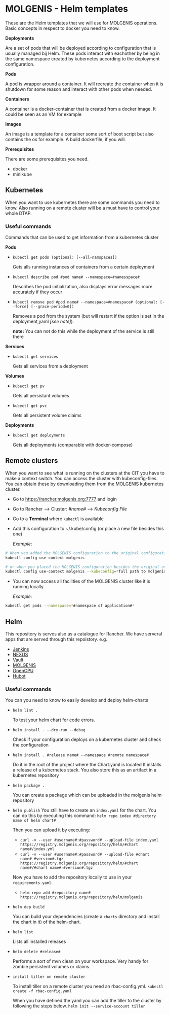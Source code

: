 # MOLGENIS - Helm templates

These are the Helm templates that we will use for MOLGENIS operations. Basic concepts in respect to docker you need to know.

**Deployments**

Are a set of pods that will be deployed according to configuration that is usually managed bij Helm. These pods interact with eachother by being in the same namespace created by kubernetes according to the deployment configuration. 

**Pods**

A pod is wrapper around a container. It will recreate the container when it is shutdown for some reason and interact with other pods when needed.

**Containers**

A container is a docker-container that is created from a docker image. It could be seen as an VM for example

**Images**

An image is a template for a container some sort of boot script but also contains the os for example. A build dockerfile, if you will.

**Prerequisites**

There are some prerequisites you need.

- docker
- minikube
 
## Kubernetes

When you want to use kubernetes there are some commands you need to know. Also running on a remote cluster will be a must have to control your whole DTAP.

### Useful commands

Commands that can be used to get information from a kubernetes cluster

**Pods**

- ```kubectl get pods (optional: [--all-namspaces])```
  
  Gets alls running instances of containers from a certain deployment

- ```kubectl describe pod #pod name# --namespace=#namesspace#```

  Describes the pod initialization, also displays error messages more accurately if they occur

- ```kubectl remove pod #pod name# --namespace=#namespace# (optional: [--force] [--grace-period=0])```

  Removes a pod from the system (but will restart if the option is set in the deployment,yaml *[see note]*). 
  
  **note:** You can not do this while the deployment of the service is still there

**Services**

- ```kubectl get services```

  Gets all services from a deployment

**Volumes**
  
- ```kubectl get pv```
  
  Gets all persistant volumes
- ```kubectl get pvc```
  
  Gets all persistent volume claims

**Deployments**

- ```kubectl get deployments```
  
  Gets all deployments (comparable with docker-compose)
    

## Remote clusters

When you want to see what is running on the clusters at the CIT you have to make a context switch.
You can access the cluster with kubeconfig-files. You can obtain these by downloading them from the 
MOLGENIS kubernetes cluster.

- Go to https://rancher.molgenis.org:7777 and login
- Go to Rancher --> Cluster: *#name#* --> *Kubeconfig File*
- Go to a **Terminal** where ```kubectl``` is available
- Add this configuration to ~/.kube/config (or place a new file besides this one)
  
  *Example*: 
```bash
# When you added the MOLGENIS configuration to the original configuration
kubectl config use-context molgenis

# or when you placed the MOLGENIS configuration besides the original one
kubectl config use-context molgenis --kubeconfig=*full path to molgenis config*
```
- You can now access all facilities of the MOLGENIS cluster like it is running locally
  
  *Example:*
```bash
kubectl get pods --namespace=*#namespace of application#*
```

## Helm

This repository is serves also as a catalogue for Rancher. We have serveral apps that are served through this repoistory. e.g.

- [Jenkins](charts/molgenis-jenkins/README.md)
- [NEXUS](charts/molgenis-nexus/README.md)
- [Vault](charts/molgenis-vault/README.md)
- [MOLGENIS](charts/molgenis/README.md)
- [OpenCPU](charts/molgenis-opencpu/README.md)
- [Hubot](chart/molgenis-hubot/README.md)

### Useful commands
You can you need to know to easily develop and deploy helm-charts

- ```helm lint .```

  To test your helm chart for code errors.

- ```helm install . --dry-run --debug```

  Check if your configuration deploys on a kubernetes cluster and check the configuration

- ```helm install . #release name# --namespace #remote namespace#```
  
  Do it in the root of the project where the Chart.yaml is located
  It installs a release of a kubernetes stack. You also store this as an artifact in a kubernetes repository
- ```helm package .```
  
  You can create a package which can be uploaded in the molgenis helm repository
  
- ```helm publish```
  You still have to create an ```index.yaml``` for the chart. You can do this by executing this command: ```helm repo index #directory name of helm chart#```
  
  Then you can upload it by executing:
  
  - ```curl -v --user #username#:#password# --upload-file index.yaml  https://registry.molgenis.org/repository/helm/#chart name#/index.yml```
  - ```curl -v --user #username#:#password# --upload-file #chart name#-#version#.tgz https://registry.molgenis.org/repository/helm/#chart name#/#chart name#-#version#.tgz```
  
  Now you have to add the repository locally to use in your ```requirements.yaml```.
  
  - ```helm repo add #repository name# https://registry.molgenis.org/repository/helm/molgenis```

- ```helm dep build```
  
  You can build your dependencies (create a ```charts``` directory and install the chart in it) of the helm-chart. 

- ```helm list```
  
  Lists all installed releases
- ```helm delete #release#```
  
  Performs a sort of mvn clean on your workspace. Very handy for zombie persistent volumes or claims.

- ```install tiller on remote cluster```

  To install tiller on a remote cluster you need an rbac-config.yml.
  ```kubectl create -f rbac-config.yaml```

  When you have defined the yaml you can add the tiller to the cluster by following the steps below.
  ```helm init --service-account tiller```  
  
  
